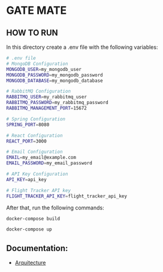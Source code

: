 # GATE MATE

## HOW TO RUN

In this directory create a .env file with the following variables:

```bash
# .env file
# MongoDB Configuration
MONGODB_USER=my_mongodb_user
MONGODB_PASSWORD=my_mongodb_password
MONGODB_DATABASE=my_mongodb_database

# RabbitMQ Configuration
RABBITMQ_USER=my_rabbitmq_user
RABBITMQ_PASSWORD=my_rabbitmq_password
RABBITMQ_MANAGEMENT_PORT=15672

# Spring Configuration
SPRING_PORT=8080

# React Configuration
REACT_PORT=3000

# Email Configuration
EMAIL=my_email@example.com
EMAIL_PASSWORD=my_email_password

# API Key Configuration
API_KEY=api_key

# Flight Tracker API key
FLIGHT_TRACKER_API_KEY=flight_tracker_api_key
```

After that, run the following commands:

```bash
docker-compose build
```

```bash
docker-compose up
```

## Documentation:
* [Arquitecture](docs/arquitecture.md)